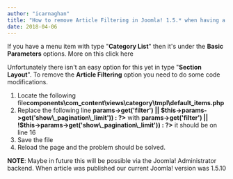 ```yaml
---
author: "icarnaghan"
title: "How to remove Article Filtering in Joomla! 1.5.* when having a menu item with type \"Display a list of Categories in a Section\" or \"Section Layout\""
date: 2018-04-06
---
```


If you have a menu item with type "**Category List**" then it's under the **Basic Parameters** options. More on this click here

Unfortunately there isn't an easy option for this yet in type "**Section Layout**". To remove the **Article Filtering** option you need to do some code modifications.

1. Locate the following file**components\\com\_content\\views\\category\\tmpl\\default\_items.php**
2. Replace the following line **<?php if ($this->params->get('filter') || $this->params->get('show\_pagination\_limit')) : ?>** with **<?php if (!$this->params->get('filter') || !$this->params->get('show\_pagination\_limit')) : ?>** it should be on line 16
3. Save the file
4. Reload the page and the problem should be solved.

**NOTE**: Maybe in future this will be possible via the Joomla! Administrator backend. When article was published our current Joomla! version was 1.5.10
